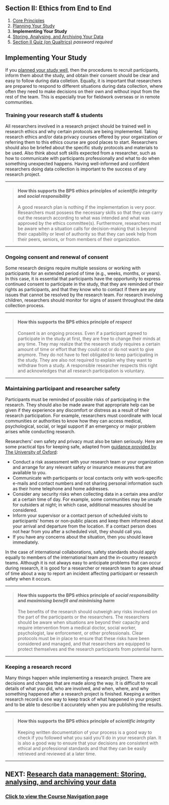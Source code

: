## Section II: Ethics from End to End

1. [Core Principles](endto.md)
2. [Planning Your Study](endto-before.md)
3. **Implementing Your Study**
4. [Storing, Analysing, and Archiving Your Data](endto-after.md)
5. [Section II Quiz (on Qualtrics)](https://oxfordeducation.eu.qualtrics.com/jfe/form/SV_bPHRKTydLSyDzRH) *password required*

## Implementing Your Study

If you [planned your study well](endto-before.md), then the procedures to recruit participants, inform them about the study, and obtain their consent should be clear and easy to follow during data colletion. Equally, it is important that researchers are prepared to respond to different situations during data collection, where often they need to make decisions on their own and without input from the rest of the team. This is especially true for fieldwork overseas or in remote communities. 

### **Training your research staff & students**

All researchers involved in a research project should be trained well in research ethics and why certain protocols are being implemented. Taking research ethics and/or data privacy courses offered by your organization or referring them to this ethics course are good places to start. Researchers should also be briefed about the specific study protocols and materials to be used. Also think about soft skills expected from a researcher, such as how to communicate with participants professionally and what to do when something unexpected happens. Having well-informed and confident researchers doing data collection is important to the success of any research project.

* * *
> #### How this supports the BPS ethics principles of _scientific integrity_ and _social responsibility_
> A good research plan is nothing if the implementation is very poor. Researchers must possess the necessary skills so that they can carry out the research according to what was intended and what was approved by the ethics committee(s). Furthermore, researchers must be aware when a situation calls for decision-making that is beyond their capability or level of authority so that they can seek help from their peers, seniors, or from members of their organization.
* * *

### Ongoing consent and renewal of consent

Some research designs require multiple sessions or working with participants for an extended period of time (e.g., weeks, months, or years). In this case, it is essential that participants have the opportunity to express continued consent to participate in the study, that they are reminded of their rights as participants, and that they know who to contact if there are any issues that cannot be resolved by the research team. For research involving children, researchers should monitor for signs of assent throughout the data collection process.

* * *
> #### How this supports the BPS ethics principle of _respect_
> Consent is an ongoing process. Even if a participant agreed to participate in the study at first, they are free to change their minds at any time. They may realize that the research study requires a certain amount of time or effort that they could not or do not want to give anymore. They do not have to feel obligated to keep participating in the study. They are also not required to explain why they want to withdraw from a study. A responsible researcher respects this right and acknowledges that all research participation is voluntary.
* * *

### Maintaining participant and researcher safety

Participants must be reminded of possible risks of participating in the research. They should also be made aware that appropriate help can be given if they experience any discomfort or distress as a result of their research participation. For example, researchers must coordinate with local communities or authorities to know how they can access medical, psychological, social, or legal support if an emergency or major problem arises while conducting research.

Researchers' own safety and privacy must also be taken seriously. Here are some practical tips for keeping safe, adapted from [guidance provided by The University of Oxford](https://researchsupport.admin.ox.ac.uk/files/bpg01researchersafetypdf):

- Conduct a risk assessment with your research team or your organization and arrange for any relevant safety or insurance measures that are available to you.
- Communicate with participants or local contacts only with work-specific e-mails and contact numbers and not sharing personal information such as their home telephone and home addresses.
- Consider any security risks when collecting data in a certain area and/or at a certain time of day. For example, some communities may be unsafe for outsiders at night; in which case, additional measures should be considered.
- Inform your supervisor or a contact person of scheduled visits to participants' homes or non-public places and keep them informed about your arrival and departure from the location. If a contact person does not hear from you after a scheduled visit, they should call you.
- If you have any concerns about the situation, then you should leave immediately.

In the case of international collaborations, safety standards should apply equally to members of the international team and the in-country research teams. Although it is not always easy to anticipate problems that can occur during research, it is good for a researcher or research team to agree ahead of time about a way to report an incident affecting participant or research safety when it occurs.

* * *
> #### How this supports the BPS ethics principle of _social responsibility_ and _maximising benefit and minimising harm_
> The benefits of the research should outweigh any risks involved on the part of the participants or the researchers. The researchers should be aware when situations are beyond their capacity and require intervention from a medical doctor, social worker, psychologist, law enforcement, or other professionals. Clear protocols must be in place to ensure that these risks have been considered and managed, and that researchers are equipped to protect themselves and the research participants from potential harm.
* * *

### Keeping a research record

Many things happen while implementing a research project. There are decisions and changes that are made along the way. It is difficult to recall details of what you did, who are involved, and when, where, and why something happened after a research project is finished. Keeping a written research record is one way to keep track of what happened in your project and to be able to describe it accurately when you are publishing the results.

* * *
> #### How this supports the BPS ethics principle of _scientific integrity_
> Keeping written documentation of your process is a good way to check if you followed what you said you'll do in your research plan. It is also a good way to ensure that your decisions are consistent with ethical and professional standards and that they can be easily retrieved and reviewed at a later time.
* * *

## NEXT: [Research data management: Storing, analysing, and archiving your data](endto-after.md)
### [Click to view the Course Navigation page](toc.md)
